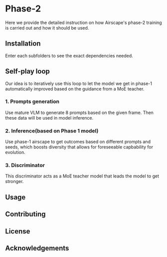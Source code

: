 # Phase-2

Here we provide the detailed instruction on how Airscape's phase-2 training is carried out and how it should be used.

## Installation

Enter each subfolders to see the exact dependencies needed.


## Self-play loop

Our idea is to iteratively use this loop to let the model we get in phase-1 automatically improved based on the guidance from a MoE teacher.

### 1. Prompts generation

Use mature VLM to generate 8 prompts based on the given frame. Then these data will be used in model inference.

### 2. Inference(based on Phase 1 model)

Use phase-1 airscape to get outcomes based on different prompts and seeds, which boosts diversity that allows for foreseeable capbability for evolution.

### 3. Discriminator

This discriminator acts as a MoE teacher model that leads the model to get stronger.

## Usage



## Contributing



## License



## Acknowledgements